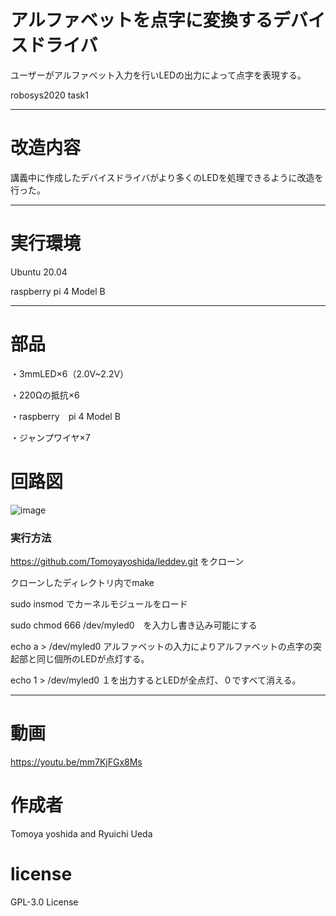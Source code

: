 # アルファベットを点字に変換するデバイスドライバ
ユーザーがアルファベット入力を行いLEDの出力によって点字を表現する。

robosys2020 task1

---

# 改造内容
講義中に作成したデバイスドライバがより多くのLEDを処理できるように改造を行った。

---

# 実行環境
Ubuntu 20.04

raspberry pi 4 Model B

---

# 部品
・3mmLED×6（2.0V~2.2V）

・220Ωの抵抗×6

・raspberry　pi 4 Model B

・ジャンプワイヤ×7

# 回路図

![image](https://user-images.githubusercontent.com/73051935/101156337-cd60b600-366b-11eb-84db-081c67e24a0f.png)

### 実行方法
https://github.com/Tomoyayoshida/leddev.git をクローン

クローンしたディレクトリ内でmake

sudo insmod でカーネルモジュールをロード

sudo chmod 666 /dev/myled0　を入力し書き込み可能にする

echo a > /dev/myled0 アルファベットの入力によりアルファベットの点字の突起部と同じ個所のLEDが点灯する。

echo 1 > /dev/myled0 １を出力するとLEDが全点灯、０ですべて消える。

---


# 動画
https://youtu.be/mm7KjFGx8Ms
# 作成者
Tomoya yoshida and Ryuichi Ueda 
# license
GPL-3.0 License
